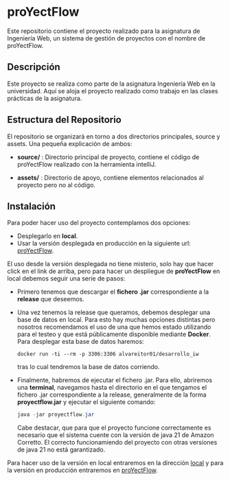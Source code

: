 # proYectFlow

Este repositorio contiene el proyecto realizado para la asignatura de Ingeniería Web, un sistema de gestión de proyectos con el nombre de proYectFlow.


## Descripción

Este proyecto se realiza como parte de la asignatura Ingeniería Web en la universidad. Aquí se aloja el proyecto realizado como trabajo en las clases prácticas de la asignatura.


## Estructura del Repositorio

El repositorio se organizará en torno a dos directorios principales, source y assets. Una pequeña explicación de ambos:

- **source/** : Directorio principal de proyecto, contiene el código de proYectFlow realizado con la herramienta intelliJ.

- **assets/** : Directorio de apoyo, contiene elementos relacionados al proyecto pero no al código.


## Instalación

Para poder hacer uso del proyecto contemplamos dos opciones:
  * Desplegarlo en **local**.
  * Usar la versión desplegada en producción en la siguiente url: [proYectFlow](http://proyectflow.westeurope.cloudapp.azure.com/).

El uso desde la versión desplegada no tiene misterio, solo hay que hacer click en el link de arriba, pero para hacer un despliegue de **proYectFlow** en local debemos seguir una serie de pasos:
  * Primero tenemos que descargar el **fichero .jar** correspondiente a la **release** que deseemos.
  * Una vez tenemos la release que queramos, debemos desplegar una base de datos en local. Para esto hay muchas opciones distintas pero nosotros recomendamos el uso de una que hemos estado utilizando para el testeo y que está públicamente disponible mediante **Docker**. Para desplegar esta base de datos haremos:

    ```Docker
    docker run -ti --rm -p 3306:3306 alvareitor01/desarrollo_iw
    ```

    tras lo cual tendremos la base de datos corriendo.
  * Finalmente, habremos de ejecutar el fichero .jar. Para ello, abriremos una **terminal**, navegamos hasta el directorio en el que tengamos el fichero .jar correspondiente a la release, generalmente de la forma **proyectflow.jar** y ejecutar el siguiente comando:

    ```Java
    java -jar proyectflow.jar
    ```

    Cabe destacar, que para que el proyecto funcione correctamente es necesario que el sistema cuente con la versión de java 21 de Amazon Corretto. El correcto funcionamiendo del proyecto con otras versiones de java 21 no está garantizado.

Para hacer uso de la versión en local entraremos en la dirección [local](http://localhost:8080) y para la versión en producción entraremos en [proYectFlow](http://proyectflow.westeurope.cloudapp.azure.com/).

